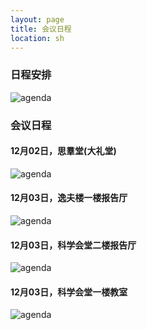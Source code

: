 ```yaml
---
layout: page
title: 会议日程
location: sh
---
```


### 日程安排

<!-- picture -->
<div class="row">
  <div class="col-md-10 col-md-offset-1 text-center">
    <img src="{{ '/img/agenda_sh2017.jpg' | prepend: site.qiniubaseurl }}" alt="agenda" class="img-responsive" />
  </div>
</div>

### 会议日程

#### 12月02日，思羣堂(大礼堂)

<!-- picture -->
<div class="row">
  <div class="col-md-10 col-md-offset-1 text-center">
    <img src="{{ '/img/agenda2_sh2017.jpg' | prepend: site.qiniubaseurl }}" alt="agenda" class="img-responsive" />
  </div>
</div>

#### 12月03日，逸夫楼一楼报告厅 

<div class="row">
  <div class="col-md-10 col-md-offset-1 text-center">
    <img src="{{ '/img/agenda3_sh2017.jpg' | prepend: site.qiniubaseurl }}" alt="agenda" class="img-responsive" />
  </div>
</div>

#### 12月03日，科学会堂二楼报告厅  

<div class="row">
  <div class="col-md-10 col-md-offset-1 text-center">
    <img src="{{ '/img/agenda4_sh2017.jpg' | prepend: site.qiniubaseurl }}" alt="agenda" class="img-responsive" />
  </div>
</div>

#### 12月03日，科学会堂一楼教室 

<div class="row">
  <div class="col-md-10 col-md-offset-1 text-center">
    <img src="{{ '/img/agenda5_sh2017.jpg' | prepend: site.qiniubaseurl }}" alt="agenda" class="img-responsive" />
  </div>
</div>



